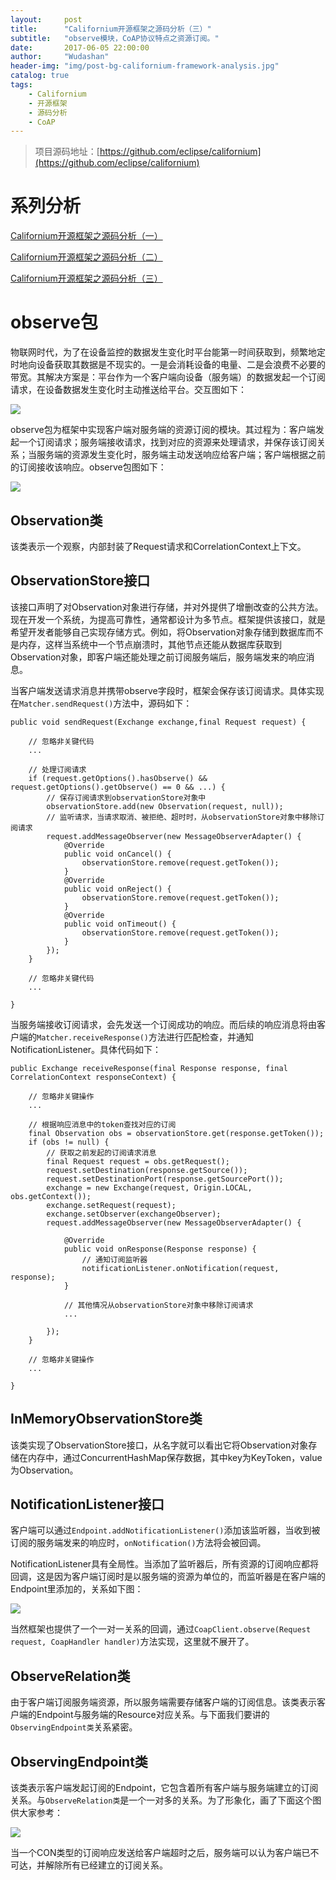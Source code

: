```yaml
---
layout:     post
title:      "Californium开源框架之源码分析（三）"
subtitle:   "observe模块，CoAP协议特点之资源订阅。"
date:       2017-06-05 22:00:00
author:     "Wudashan"
header-img: "img/post-bg-californium-framework-analysis.jpg"
catalog: true
tags:
    - Californium
    - 开源框架
    - 源码分析
    - CoAP
---
```


> 项目源码地址：[https://github.com/eclipse/californium](https://github.com/eclipse/californium)

# 系列分析

[Californium开源框架之源码分析（一）](http://wudashan.cn/2017/05/21/Californium-Framework-Analysis-01/) 

[Californium开源框架之源码分析（二）](http://wudashan.cn/2017/06/01/Californium-Framework-Analysis-02/)

[Californium开源框架之源码分析（三）](http://wudashan.cn/2017/06/05/Californium-Framework-Analysis-03/)

# observe包

物联网时代，为了在设备监控的数据发生变化时平台能第一时间获取到，频繁地定时地向设备获取其数据是不现实的。一是会消耗设备的电量、二是会浪费不必要的带宽。其解决方案是：平台作为一个客户端向设备（服务端）的数据发起一个订阅请求，在设备数据发生变化时主动推送给平台。交互图如下：

![](http://o7x0ygc3f.bkt.clouddn.com/Californium%E5%BC%80%E6%BA%90%E6%A1%86%E6%9E%B6%E5%88%86%E6%9E%90/%E8%AE%A2%E9%98%85%E5%85%B3%E7%B3%BB%E5%9B%BE.png)

observe包为框架中实现客户端对服务端的资源订阅的模块。其过程为：客户端发起一个订阅请求；服务端接收请求，找到对应的资源来处理请求，并保存该订阅关系；当服务端的资源发生变化时，服务端主动发送响应给客户端；客户端根据之前的订阅接收该响应。observe包图如下：

![](http://o7x0ygc3f.bkt.clouddn.com/Californium%E5%BC%80%E6%BA%90%E6%A1%86%E6%9E%B6%E5%88%86%E6%9E%90/observe%E5%8C%85_01.png)

## Observation类

该类表示一个观察，内部封装了Request请求和CorrelationContext上下文。

## ObservationStore接口

该接口声明了对Observation对象进行存储，并对外提供了增删改查的公共方法。现在开发一个系统，为提高可靠性，通常都设计为多节点。框架提供该接口，就是希望开发者能够自己实现存储方式。例如，将Observation对象存储到数据库而不是内存，这样当系统中一个节点崩溃时，其他节点还能从数据库获取到Observation对象，即客户端还能处理之前订阅服务端后，服务端发来的响应消息。

当客户端发送请求消息并携带observe字段时，框架会保存该订阅请求。具体实现在`Matcher.sendRequest()`方法中，源码如下：

```
public void sendRequest(Exchange exchange,final Request request) {

    // 忽略非关键代码
    ...
    
    // 处理订阅请求
    if (request.getOptions().hasObserve() && request.getOptions().getObserve() == 0 && ...) {
        // 保存订阅请求到observationStore对象中
        observationStore.add(new Observation(request, null));
        // 监听请求，当请求取消、被拒绝、超时时，从observationStore对象中移除订阅请求
        request.addMessageObserver(new MessageObserverAdapter() {
            @Override
            public void onCancel() {
                observationStore.remove(request.getToken());
            }
            @Override
            public void onReject() {
                observationStore.remove(request.getToken());
            }
            @Override
            public void onTimeout() {
                observationStore.remove(request.getToken());
            }
        });
    }
    
    // 忽略非关键代码
    ...
    
}
```

当服务端接收订阅请求，会先发送一个订阅成功的响应。而后续的响应消息将由客户端的`Matcher.receiveResponse()`方法进行匹配检查，并通知NotificationListener。具体代码如下：

```
public Exchange receiveResponse(final Response response, final CorrelationContext responseContext) {

    // 忽略非关键操作
    ...
    
    // 根据响应消息中的token查找对应的订阅
    final Observation obs = observationStore.get(response.getToken());
    if (obs != null) {
        // 获取之前发起的订阅请求消息
        final Request request = obs.getRequest();
        request.setDestination(response.getSource());
        request.setDestinationPort(response.getSourcePort());
        exchange = new Exchange(request, Origin.LOCAL, obs.getContext());
        exchange.setRequest(request);
        exchange.setObserver(exchangeObserver);
        request.addMessageObserver(new MessageObserverAdapter() {

            @Override
            public void onResponse(Response response) {
                // 通知订阅监听器
                notificationListener.onNotification(request, response);
            }

            // 其他情况从observationStore对象中移除订阅请求
            ...

        });
    }
    
    // 忽略非关键操作
    ...

}
```

## InMemoryObservationStore类

该类实现了ObservationStore接口，从名字就可以看出它将Observation对象存储在内存中，通过ConcurrentHashMap保存数据，其中key为KeyToken，value为Observation。

## NotificationListener接口

客户端可以通过`Endpoint.addNotificationListener()`添加该监听器，当收到被订阅的服务端发来的响应时，`onNotification()`方法将会被回调。

NotificationListener具有全局性。当添加了监听器后，所有资源的订阅响应都将回调，这是因为客户端订阅时是以服务端的资源为单位的，而监听器是在客户端的Endpoint里添加的，关系如下图：

![](http://o7x0ygc3f.bkt.clouddn.com/Californium%E5%BC%80%E6%BA%90%E6%A1%86%E6%9E%B6%E5%88%86%E6%9E%90/notificationListener%E4%B8%8EResource.png)

当然框架也提供了一个一对一关系的回调，通过`CoapClient.observe(Request request, CoapHandler handler)`方法实现，这里就不展开了。

## ObserveRelation类

由于客户端订阅服务端资源，所以服务端需要存储客户端的订阅信息。该类表示客户端的Endpoint与服务端的Resource对应关系。与下面我们要讲的`ObservingEndpoint类`关系紧密。

## ObservingEndpoint类

该类表示客户端发起订阅的Endpoint，它包含着所有客户端与服务端建立的订阅关系。与`ObserveRelation类`是一个一对多的关系。为了形象化，画了下面这个图供大家参考：

![](http://o7x0ygc3f.bkt.clouddn.com/Californium%E5%BC%80%E6%BA%90%E6%A1%86%E6%9E%B6%E5%88%86%E6%9E%90/ObserveingEndpoint%E4%B8%8EObserveRelation.png)

当一个CON类型的订阅响应发送给客户端超时之后，服务端可以认为客户端已不可达，并解除所有已经建立的订阅关系。